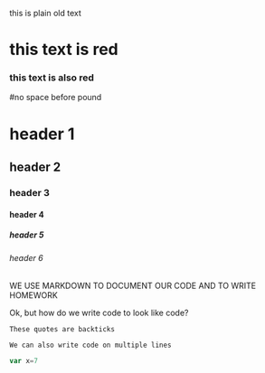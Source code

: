 this is plain old text
# this text is red
### this text is also red
#no space before pound
# header 1
## header 2
### header 3
#### header 4
##### header 5
###### header 6
WE USE MARKDOWN TO DOCUMENT OUR CODE AND TO WRITE HOMEWORK



Ok, but how do we write code to look like code?

`These quotes are backticks`

```
We can also write code on multiple lines
```
```javascript
var x=7

```
